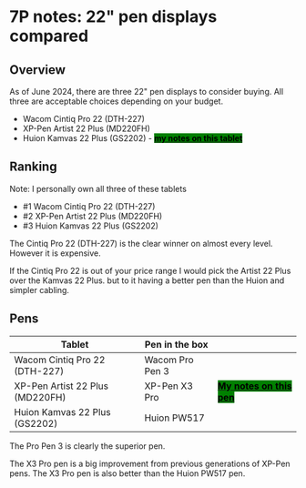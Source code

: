 # 7P notes: 22" pen displays compared

## Overview

&#x20;As of June 2024, there are three 22" pen displays to consider buying. All three are acceptable choices depending on your budget.

* Wacom Cintiq Pro 22 (DTH-227)
* XP-Pen Artist 22 Plus (MD220FH)
* Huion Kamvas 22 Plus (GS2202) - [<mark style="background-color:green;">**my notes on this tablet**</mark>](../../product-info/huion/huion-kamvas/7p-notes-huion-gs2202.md) &#x20;

## Ranking

Note: I personally own all three of these tablets

* \#1 Wacom Cintiq Pro 22 (DTH-227)
* \#2 XP-Pen Artist 22 Plus (MD220FH)
* \#3 Huion Kamvas 22 Plus (GS2202)

The Cintiq Pro 22  (DTH-227) is the clear winner on almost every level. However it is expensive.&#x20;

If the Cintiq Pro 22 is out of your price range I would pick the Artist 22 Plus over the Kamvas 22 Plus. but to it having a better pen than the Huion and simpler cabling.

## Pens

| Tablet                          | Pen in the box  |                                                                                                                                              |
| ------------------------------- | --------------- | -------------------------------------------------------------------------------------------------------------------------------------------- |
| Wacom Cintiq Pro 22 (DTH-227)   | Wacom Pro Pen 3 |                                                                                                                                              |
| XP-Pen Artist 22 Plus (MD220FH) | XP-Pen X3 Pro   | [<mark style="background-color:green;">**My notes on this pen**</mark>](../../product-info/xp-pen/xp-pen-pens/7p-notes-xp-pen-x3-pro-pen.md) |
| Huion Kamvas 22 Plus (GS2202)   | Huion PW517     |                                                                                                                                              |

The Pro Pen 3 is clearly the superior pen.

The X3 Pro pen is a big improvement from previous generations of XP-Pen pens. The X3 Pro pen is also better than the Huion PW517 pen.

